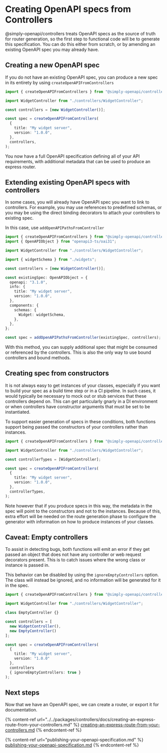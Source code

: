 # Creating OpenAPI specs from Controllers

@simply-openapi/controllers treats OpenAPI specs as the source of truth for router generation, so the first step to functional code will be to generate this specification. You can do this either from scratch, or by amending an existing OpenAPI spec you may already have.

## Creating a new OpenAPI spec

If you do not have an existing OpenAPI spec, you can produce a new spec in its entirety by using `createOpenAPIFromControllers`

```typescript
import { createOpenAPIFromControllers } from "@simply-openapi/controllers";

import WidgetController from "./controllers/WidgetController";

const controllers = [new WidgetController()];

const spec = createOpenAPIFromControllers(
  {
    title: "My widget server",
    version: "1.0.0",
  },
  controllers,
);
```

You now have a full OpenAPI specification defining all of your API requirements, with additional metadata that can be used to produce an express router.

## Extending existing OpenAPI specs with controllers

In some cases, you will already have OpenAPI spec you want to link to controllers. For example, you may use references to predefined schemas, or you may be using the direct binding decorators to attach your controllers to existing spec.

In this case, use `addOpenAPIPathsFromController`

```typescript
import { createOpenAPIFromControllers } from "@simply-openapi/controllers";
import { OpenAPIObject } from "openapi3-ts/oai31";

import WidgetController from "./controllers/WidgetController";

import { widgetSchema } from "./widgets";

const controllers = [new WidgetController()];

const existingSpec: OpenAPIObject = {
  openapi: "3.1.0",
  info: {
    title: "My widget server",
    version: "1.0.0",
  },
  components: {
    schemas: {
      Widget: widgetSchema,
    },
  },
};

const spec = addOpenAPIPathsFromController(existingSpec, controllers);
```

With this method, you can supply additional spec that might be consumed or referenced by the controllers. This is also the only way to use bound controllers and bound methods.

## Creating spec from constructors

It is not always easy to get instances of your classes, especially if you want to build your spec as a build time step or in a CI pipeline. In such cases, it would typically be necessary to mock out or stub services that these controllers depend on. This can get particularly gnarly in a DI environment or when controllers have constructor arguments that must be set to be instantiated.

To support easier generation of specs in these conditions, both functions support being passed the constructors of your controllers rather than instances.

```typescript
import { createOpenAPIFromControllers } from "@simply-openapi/controllers";

import WidgetController from "./controllers/WidgetController";

const controllerTypes = [WidgetController];

const spec = createOpenAPIFromControllers(
  {
    title: "My widget server",
    version: "1.0.0",
  },
  controllerTypes,
);
```

Note however that if you produce specs in this way, the metadata in the spec will point to the constructors and not to the instances. Because of this, extra effort will be needed on the route generation phase to configure the generator with information on how to produce instances of your classes.

## Caveat: Empty controllers

To assist in detecting bugs, both functions will emit an error if they get passed an object that does not have any controller or web request decorators present. This is to catch issues where the wrong class or instance is passed in.

This behavior can be disabled by using the `ignoreEmptyControllers` option. The class will instead be ignored, and no information will be generated for it in the spec.

```typescript
import { createOpenAPIFromControllers } from "@simply-openapi/controllers";

import WidgetController from "./controllers/WidgetController";

class EmptyController {}

const controllers = [
  new WidgetController(),
  new EmptyController()
];

const spec = createOpenAPIFromControllers(
  {
    title: "My widget server",
    version: "1.0.0"
  },
  controllers
  { ignoreEmptyControllers: true }
);
```

## Next steps

Now that we have an OpenAPI spec, we can create a router, or export it for documentation.

{% content-ref url="../../packages/controllers/docs/creating-an-express-route-from-your-controllers.md" %}
[creating-an-express-route-from-your-controllers.md](../../packages/controllers/docs/creating-an-express-route-from-your-controllers.md)
{% endcontent-ref %}

{% content-ref url="publishing-your-openapi-specification.md" %}
[publishing-your-openapi-specification.md](publishing-your-openapi-specification.md)
{% endcontent-ref %}
